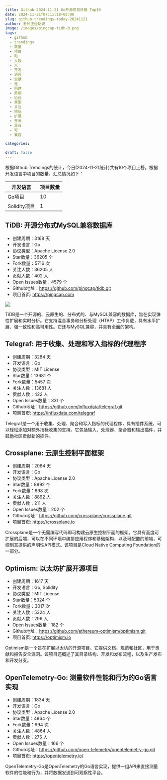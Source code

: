```yaml
---
title: Github 2024-11-21 Go开源项目日报 Top10
date: 2024-11-21T07:11:18+08:00
slug: github-trendings-today-20241121
author: 老孙正经胡说
image: /images/pingcap-tidb-0.png
tags:
  - github
  - trendings
  - 数量
  - 项目
  - 和
  - 人数
  - 人
  - 开发
  - 语言
  - 贡献
  - 是
  - 创建
  - 周期
  - 协议
  - 类型
  - 关注
  - 地址
  - 扩展
  - 开源
  - 具有
  - 可
  - 兼容

categories:

draft: false
---
```



根据Github Trendings的统计，今日(2024-11-21统计)共有10个项目上榜。根据开发语言中项目的数量，汇总情况如下：

| 开发语言 | 项目数量 |
|  ----  | ----  |
| Go项目 | 10 |
| Solidity项目 | 1 |

## TiDB: 开源分布式MySQL兼容数据库

* 创建周期：3168 天
* 开发语言：Go
* 协议类型：Apache License 2.0
* Star数量：36205 个
* Fork数量：5716 次
* 关注人数：36205 人
* 贡献人数：402 人
* Open Issues数量：4579 个
* Github地址：https://github.com/pingcap/tidb.git
* 项目首页: https://pingcap.com


![](/images/pingcap-tidb-0.png)

TiDB是一个开源的、云原生的、分布式的、与MySQL兼容的数据库，旨在实现弹性扩展和实时分析。它支持混合事务和分析处理（HTAP）工作负载，具有水平扩展、强一致性和高可用性。它还与MySQL兼容，并具有全面的架构。

## Telegraf: 用于收集、处理和写入指标的代理程序

* 创建周期：3284 天
* 开发语言：Go
* 协议类型：MIT License
* Star数量：13681 个
* Fork数量：5457 次
* 关注人数：13681 人
* 贡献人数：422 人
* Open Issues数量：331 个
* Github地址：https://github.com/influxdata/telegraf.git
* 项目首页: https://influxdata.com/telegraf


Telegraf是一个用于收集、处理、聚合和写入指标的代理程序，具有插件系统，可以轻松添加对额外指标收集的支持。它包括输入、处理器、聚合器和输出插件，并鼓励社区贡献新的插件。

## Crossplane: 云原生控制平面框架

* 创建周期：2084 天
* 开发语言：Go
* 协议类型：Apache License 2.0
* Star数量：8892 个
* Fork数量：898 次
* 关注人数：8892 人
* 贡献人数：211 人
* Open Issues数量：202 个
* Github地址：https://github.com/crossplane/crossplane.git
* 项目首页: https://crossplane.io


Crossplane是一个无需编写代码即可构建云原生控制平面的框架。它具有高度可扩展的后端，可以在不同环境中编排应用程序和基础架构，以及可配置的前端，可控制其提供的声明性API模式。该项目是Cloud Native Computing Foundation的一部分。

## Optimism: 以太坊扩展开源项目

* 创建周期：1617 天
* 开发语言：Go, Solidity
* 协议类型：MIT License
* Star数量：5324 个
* Fork数量：3017 次
* 关注人数：5324 人
* 贡献人数：296 人
* Open Issues数量：182 个
* Github地址：https://github.com/ethereum-optimism/optimism.git
* 项目首页: https://optimism.io


Optimism是一个旨在扩展以太坊的开源项目。它提供文档、规范和社区，用于贡献和报告安全漏洞。该项目还概述了其目录结构、开发和发布流程，以及生产发布和开发分支。

## OpenTelemetry-Go: 测量软件性能和行为的Go语言实现

* 创建周期：1834 天
* 开发语言：Go
* 协议类型：Apache License 2.0
* Star数量：4864 个
* Fork数量：994 次
* 关注人数：4864 人
* 贡献人数：275 人
* Open Issues数量：166 个
* Github地址：https://github.com/open-telemetry/opentelemetry-go.git
* 项目首页: https://opentelemetry.io/


OpenTelemetry-Go是OpenTelemetry的Go语言实现，提供一组API来直接测量软件的性能和行为，并将数据发送到可观察性平台。

